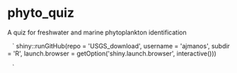 # phyto_quiz
A quiz for freshwater and marine phytoplankton identification

`
`
`
shiny::runGitHub(repo = 'USGS_download', username = 'ajmanos', subdir = 'R', 
                 launch.browser = getOption('shiny.launch.browser', interactive()))

`
`
`
